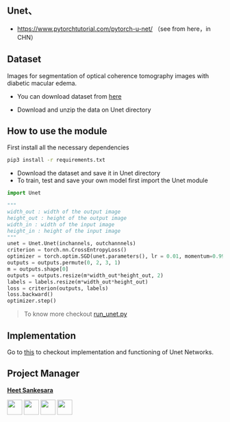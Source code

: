 ## Unet、
* https://www.pytorchtutorial.com/pytorch-u-net/ （see from here，in CHN）

## Dataset
Images for segmentation of optical coherence tomography images with diabetic macular edema.

* You can download dataset  from [here](https://drive.google.com/open?id=1yTwLNnJloMC9t-8cfhnp0fHZpwisGUv0)

* Download and unzip the data on Unet directory

## How to use the module

First install all the necessary dependencies
```bash
pip3 install -r requirements.txt
```

* Download the dataset and save it in Unet directory
* To train, test and save your own model first import the Unet module

```python
import Unet
```

```python
"""
width_out : width of the output image
height_out : height of the output image
width_in : width of the input image
height_in : height of the input image
"""
unet = Unet.Unet(inchannels, outchannnels)
criterion = torch.nn.CrossEntropyLoss()
optimizer = torch.optim.SGD(unet.parameters(), lr = 0.01, momentum=0.99)
outputs = outputs.permute(0, 2, 3, 1)
m = outputs.shape[0]
outputs = outputs.resize(m*width_out*height_out, 2)
labels = labels.resize(m*width_out*height_out)
loss = criterion(outputs, labels)
loss.backward()
optimizer.step()
```

> To know more checkout [run_unet.py](run_unet.py)

## Implementation
Go to [this](https://www.kaggle.com/hsankesara/unet-image-segmentation) to checkout implementation and functioning of Unet Networks.

## Project Manager

**[Heet Sankesara](https://github.com/Hsankesara)**

[<img src="http://i.imgur.com/0o48UoR.png" width="35" padding="10" margin="10">](https://github.com/Hsankesara/)   [<img src="https://i.imgur.com/0IdggSZ.png" width="35" padding="10" margin="10">](https://www.linkedin.com/in/heet-sankesara-72383a152/)    [<img src="http://i.imgur.com/tXSoThF.png" width="35" padding="10" margin="10">](https://twitter.com/heetsankesara3)   [<img src="https://loading.io/s/icon/vzeour.svg" width="35" padding="10" margin="10">](https://www.kaggle.com/hsankesara)
